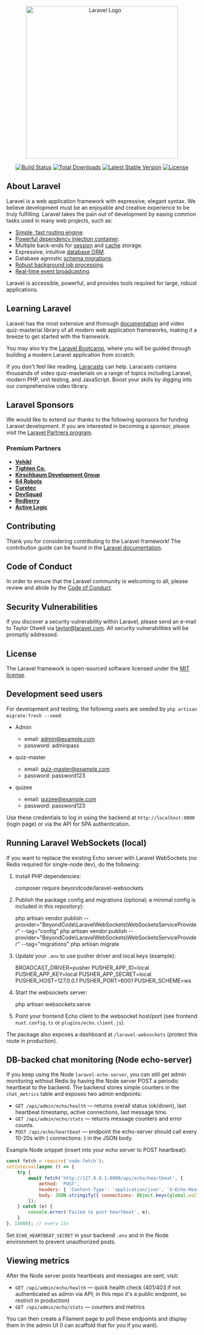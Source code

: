 <p align="center"><a href="https://laravel.com" target="_blank"><img src="https://raw.githubusercontent.com/laravel/art/master/logo-lockup/5%20SVG/2%20CMYK/1%20Full%20Color/laravel-logolockup-cmyk-red.svg" width="400" alt="Laravel Logo"></a></p>

<p align="center">
<a href="https://github.com/laravel/framework/actions"><img src="https://github.com/laravel/framework/workflows/tests/badge.svg" alt="Build Status"></a>
<a href="https://packagist.org/packages/laravel/framework"><img src="https://img.shields.io/packagist/dt/laravel/framework" alt="Total Downloads"></a>
<a href="https://packagist.org/packages/laravel/framework"><img src="https://img.shields.io/packagist/v/laravel/framework" alt="Latest Stable Version"></a>
<a href="https://packagist.org/packages/laravel/framework"><img src="https://img.shields.io/packagist/l/laravel/framework" alt="License"></a>
</p>

## About Laravel

Laravel is a web application framework with expressive, elegant syntax. We believe development must be an enjoyable and creative experience to be truly fulfilling. Laravel takes the pain out of development by easing common tasks used in many web projects, such as:

- [Simple, fast routing engine](https://laravel.com/docs/routing).
- [Powerful dependency injection container](https://laravel.com/docs/container).
- Multiple back-ends for [session](https://laravel.com/docs/session) and [cache](https://laravel.com/docs/cache) storage.
- Expressive, intuitive [database ORM](https://laravel.com/docs/eloquent).
- Database agnostic [schema migrations](https://laravel.com/docs/migrations).
- [Robust background job processing](https://laravel.com/docs/queues).
- [Real-time event broadcasting](https://laravel.com/docs/broadcasting).

Laravel is accessible, powerful, and provides tools required for large, robust applications.

## Learning Laravel

Laravel has the most extensive and thorough [documentation](https://laravel.com/docs) and video quiz-masterial library of all modern web application frameworks, making it a breeze to get started with the framework.

You may also try the [Laravel Bootcamp](https://bootcamp.laravel.com), where you will be guided through building a modern Laravel application from scratch.

If you don't feel like reading, [Laracasts](https://laracasts.com) can help. Laracasts contains thousands of video quiz-masterials on a range of topics including Laravel, modern PHP, unit testing, and JavaScript. Boost your skills by digging into our comprehensive video library.

## Laravel Sponsors

We would like to extend our thanks to the following sponsors for funding Laravel development. If you are interested in becoming a sponsor, please visit the [Laravel Partners program](https://partners.laravel.com).

### Premium Partners

- **[Vehikl](https://vehikl.com)**
- **[Tighten Co.](https://tighten.co)**
- **[Kirschbaum Development Group](https://kirschbaumdevelopment.com)**
- **[64 Robots](https://64robots.com)**
- **[Curotec](https://www.curotec.com/services/technologies/laravel)**
- **[DevSquad](https://devsquad.com/hire-laravel-developers)**
- **[Redberry](https://redberry.international/laravel-development)**
- **[Active Logic](https://activelogic.com)**

## Contributing

Thank you for considering contributing to the Laravel framework! The contribution guide can be found in the [Laravel documentation](https://laravel.com/docs/contributions).

## Code of Conduct

In order to ensure that the Laravel community is welcoming to all, please review and abide by the [Code of Conduct](https://laravel.com/docs/contributions#code-of-conduct).

## Security Vulnerabilities

If you discover a security vulnerability within Laravel, please send an e-mail to Taylor Otwell via [taylor@laravel.com](mailto:taylor@laravel.com). All security vulnerabilities will be promptly addressed.

## License

The Laravel framework is open-sourced software licensed under the [MIT license](https://opensource.org/licenses/MIT).

## Development seed users

For development and testing, the following users are seeded by `php artisan migrate:fresh --seed`:

- Admin
	- email: admin@example.com
	- password: adminpass

- quiz-master
	- email: quiz-master@example.com
	- password: password123

- quizee
	- email: quizee@example.com
	- password: password123

Use these credentials to log in using the backend at `http://localhost:8000` (login page) or via the API for SPA authentication.

Running Laravel WebSockets (local)
--------------------------------

If you want to replace the existing Echo server with Laravel WebSockets (no Redis required for single-node dev), do the following:

1. Install PHP dependencies:

	composer require beyondcode/laravel-websockets

2. Publish the package config and migrations (optional; a minimal config is included in this repository):

	php artisan vendor:publish --provider="BeyondCode\\LaravelWebSockets\\WebSocketsServiceProvider" --tag="config"
	php artisan vendor:publish --provider="BeyondCode\\LaravelWebSockets\\WebSocketsServiceProvider" --tag="migrations"
	php artisan migrate

3. Update your `.env` to use pusher driver and local keys (example):

	BROADCAST_DRIVER=pusher
	PUSHER_APP_ID=local
	PUSHER_APP_KEY=local
	PUSHER_APP_SECRET=local
	PUSHER_HOST=127.0.0.1
	PUSHER_PORT=6001
	PUSHER_SCHEME=ws

4. Start the websockets server:

	php artisan websockets:serve

5. Point your frontend Echo client to the websocket host/port (see frontend `nuxt.config.ts` or `plugins/echo.client.js`).

The package also exposes a dashboard at `/laravel-websockets` (protect this route in production).

DB-backed chat monitoring (Node echo-server)
------------------------------------------

If you keep using the Node `laravel-echo-server`, you can still get admin monitoring without Redis by having the Node server POST a periodic heartbeat to the backend. The backend stores simple counters in the `chat_metrics` table and exposes two admin endpoints:

- `GET /api/admin/echo/health` — returns overall status (ok/down), last heartbeat timestamp, active connections, last message time.
- `GET /api/admin/echo/stats` — returns message counters and error counts.
- `POST /api/echo/heartbeat` — endpoint the echo-server should call every 10-20s with { connections: <number> } in the JSON body.

Example Node snippet (insert into your echo server to POST heartbeat):

```js
const fetch = require('node-fetch');
setInterval(async () => {
	try {
		await fetch('http://127.0.0.1:8000/api/echo/heartbeat', {
			method: 'POST',
			headers: { 'Content-Type': 'application/json', 'X-Echo-Heartbeat-Secret': process.env.ECHO_HEARTBEAT_SECRET || '' },
			body: JSON.stringify({ connections: Object.keys(global.wsClients || {}).length || 0 })
		});
	} catch (e) {
		console.error('Failed to post heartbeat', e);
	}
}, 15000); // every 15s
```

Set `ECHO_HEARTBEAT_SECRET` in your backend `.env` and in the Node environment to prevent unauthorized posts.

Viewing metrics
---------------

After the Node server posts heartbeats and messages are sent, visit:

- `GET /api/admin/echo/health` — quick health check (401/403 if not authenticated as admin via API; in this repo it's a public endpoint, so restrict in production)
- `GET /api/admin/echo/stats` — counters and metrics

You can then create a Filament page to poll these endpoints and display them in the admin UI (I can scaffold that for you if you want).
